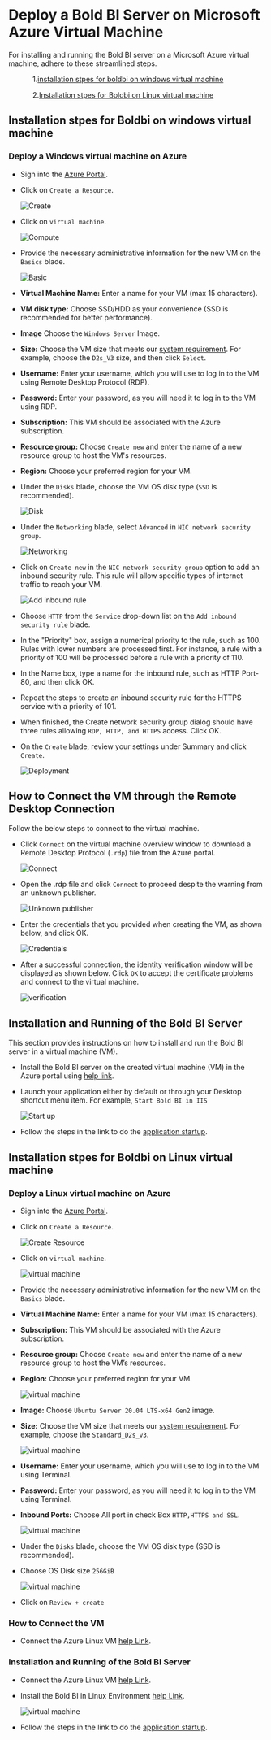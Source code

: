 # Deploy a Bold BI Server on Microsoft Azure Virtual Machine

For installing and running the Bold BI server on a Microsoft Azure virtual machine, adhere to these streamlined steps.
<ul>
<ol> 

1.[installation stpes for boldbi on windows virtual machine](self-deploy-azure-ubuntu-vm.md/#installation-stpes-for-boldbi-on-windows-virtual-machine)

2.[Installation stpes for Boldbi on Linux virtual machine](self-deploy-azure-ubuntu-vm.md/#installation-stpes-for-boldbi-on-linux-virtual-machine)
</ol>
</ul>

## Installation stpes for Boldbi on windows virtual machine
### Deploy a Windows virtual machine on Azure
* Sign into the [Azure Portal](https://portal.azure.com/).

* Click on `Create a Resource`.

    ![Create](images/azure-ubuntu-vm-create.png)
 - Click on `virtual machine`.
 
    ![Compute](images/azure-ubuntu-vm.png)

* Provide the necessary administrative information for the new VM on the `Basics` blade.

    ![Basic](images/self-vm-basic.png)

 - **Virtual Machine Name:** Enter a name for your VM (max 15 characters).

 - **VM disk type:** Choose SSD/HDD as your convenience (SSD is recommended for better performance).
 - **Image**  Choose the `Windows Server` Image.

 - **Size:** Choose the VM size that meets our [system requirement](/deploying-bold-bi/overview/#hardware-requirements). For example, choose the `D2s_V3` size, and then click `Select`.

 - **Username:** Enter your username, which you will use to log in to the VM using Remote Desktop Protocol (RDP).

 - **Password:** Enter your password, as you will need it to log in to the VM using RDP.

 - **Subscription:** This VM should be associated with the Azure subscription.

 - **Resource group:** Choose `Create new` and enter the name of a new resource group to host the VM's resources.

 - **Region:** Choose your preferred region for your VM.

* Under the `Disks` blade, choose the VM OS disk type (`SSD` is recommended).

    ![Disk](images/self-vm-disk.png)

* Under the `Networking` blade, select `Advanced` in `NIC network security group`.

    ![Networking](images/self-vm-networking.png)

* Click on `Create new` in the `NIC network security group` option to add an inbound security rule. This rule will allow specific types of internet traffic to reach your VM. 

    ![Add inbound rule](images/self-vm-add-inbound-rule.png)

* Choose `HTTP` from the `Service` drop-down list on the `Add inbound security rule` blade.

* In the "Priority" box, assign a numerical priority to the rule, such as 100. Rules with lower numbers are processed first. For instance, a rule with a priority of 100 will be processed before a rule with a priority of 110.

* In the Name box, type a name for the inbound rule, such as HTTP Port-80, and then click OK.

* Repeat the steps to create an inbound security rule for the HTTPS service with a priority of 101.

* When finished, the Create network security group dialog should have three rules allowing `RDP, HTTP, and HTTPS` access. Click OK.

* On the `Create` blade, review your settings under Summary and click `Create`.

    ![Deployment](images/self-vm-deployment.png)

## How to Connect the VM through the Remote Desktop Connection

Follow the below steps to connect to the virtual machine.

* Click `Connect` on the virtual machine overview window to download a Remote Desktop Protocol (`.rdp`) file from the Azure portal.

    ![Connect](images/self-vm-connect.png)

* Open the .rdp file and click `Connect` to proceed despite the warning from an unknown publisher.

    ![Unknown publisher](images/self-vm-connect-unknown-publisher.png)

* Enter the credentials that you provided when creating the VM, as shown below, and click OK.

    ![Credentials](images/self-vm-credentials.png)

* After a successful connection, the identity verification window will be displayed as shown below. Click `OK` to accept the certificate problems and connect to the virtual machine.

    ![verification](images/self-vm-connect-verification.png)

## Installation and Running of the Bold BI Server

This section provides instructions on how to install and run the Bold BI server in a virtual machine (VM).

* Install the Bold BI server on the created virtual machine (VM) in the Azure portal using [help link](/deploying-bold-bi/deploying-in-windows/installation-and-deployment/). 
* Launch your application either by default or through your Desktop shortcut menu item. For example, `Start Bold BI in IIS`

    ![Start up](images/azure-ubuntu-vm-boldbi.png)

* Follow the steps in the link to do the [application startup](/application-startup/).


## Installation stpes for Boldbi on Linux virtual machine

### Deploy a Linux virtual machine on Azure
 - Sign into the [Azure Portal](https://portal.azure.com/).
 - Click on `Create a Resource`.

    ![Create Resource](images/azure-ubuntu-vm-create.png)
 - Click on `virtual machine`.

    ![virtual machine](images/azure-ubuntu-vm.png)
 - Provide the necessary administrative information for the new VM on the `Basics` blade.

 - **Virtual Machine Name:** Enter a name for your VM (max 15 characters).
 
 - **Subscription:** This VM should be associated with the Azure subscription.
 
 - **Resource group:** Choose `Create new` and enter the name of a new resource group to host the VM’s resources.
 
 - **Region:** Choose your preferred region for your VM.
    
    ![virtual machine](images/azure-ubuntu-vm-value.png)
 - **Image:** Choose `Ubuntu Server 20.04 LTS-x64 Gen2` image.
 
 - **Size:** Choose the VM size that meets our [system requirement](https://help.boldbi.com/deploying-bold-bi/deploying-in-linux/recommended-system-configuration/). For example, choose the `Standard_D2s_v3`.

    ![virtual machine](images/azure-ubuntu-vm-image.png)
 
 - **Username:** Enter your username, which you will use to log in to the VM using Terminal.
 
 - **Password:** Enter your password, as you will need it to log in to the VM using Terminal.
 
 - **Inbound Ports:** Choose All port in check Box `HTTP,HTTPS and SSL`.

    ![virtual machine](images/azure-ubuntu-vm-authentication.png)
 - Under the `Disks` blade, choose the VM OS disk type (SSD is recommended).
 - Choose OS Disk size `256GiB` 

    ![virtual machine](images/azure-ubuntu-vm-storage.png)
 - Click on `Review + create`

### How to Connect the VM
 - Connect the Azure Linux VM [help Link](https://learn.microsoft.com/en-us/azure/virtual-machines/linux-vm-connect?tabs=Windows).

### Installation and Running of the Bold BI Server 
 - Connect the Azure Linux VM [help Link](https://learn.microsoft.com/en-us/azure/virtual-machines/linux-vm-connect?tabs=Windows).
 - Install the Bold BI in Linux Environment [help Link](https://help.boldbi.com/deploying-bold-bi/deploying-in-linux/installation-and-deployment/bold-bi-on-ubuntu/).

    ![virtual machine](images/azure-ubuntu-vm-boldbi.png)
 - Follow the steps in the link to do the [application startup](https://help.boldbi.com/application-startup/).